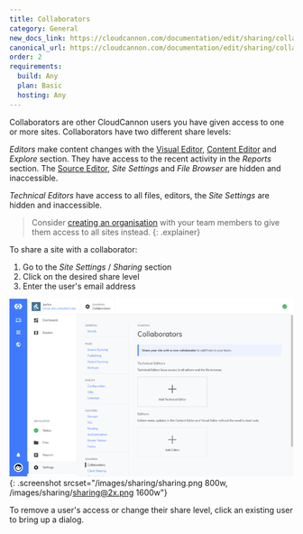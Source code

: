 ```yaml
---
title: Collaborators
category: General
new_docs_link: https://cloudcannon.com/documentation/edit/sharing/collaborators/
canonical_url: https://cloudcannon.com/documentation/edit/sharing/collaborators/
order: 2
requirements:
  build: Any
  plan: Basic
  hosting: Any
---
```


Collaborators are other CloudCannon users you have given access to one or more sites. Collaborators have two different share levels:

*Editors* make content changes with the [Visual Editor](/editing/editors/visual-editor/), [Content Editor](/editing/editors/content-editor/) and *Explore* section. They have access to the recent activity in the *Reports* section. The [Source Editor](/editing/editors/source-editor/), *Site Settings* and *File Browser* are hidden and inaccessible.

*Technical Editors* have access to all files, editors, the *Site Settings* are hidden and inaccessible.

> Consider [creating an organisation](/organisations/introduction/) with your team members to give them access to all sites instead.
{: .explainer}

To share a site with a collaborator:

1. Go to the *Site Settings* / *Sharing* section
2. Click on the desired share level
3. Enter the user's email address

![Sharing with a collaborator](/images/sharing/sharing.png){: .screenshot srcset="/images/sharing/sharing.png 800w, /images/sharing/sharing@2x.png 1600w"}

To remove a user's access or change their share level, click an existing user to bring up a dialog.
